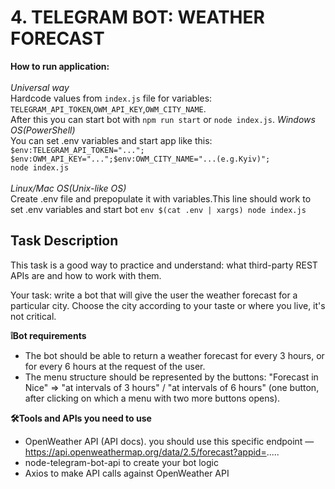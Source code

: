 # 4. TELEGRAM BOT: WEATHER FORECAST
**How to run application:**<br><br>
_Universal way_<br>
Hardcode values from `index.js` file for variables: `TELEGRAM_API_TOKEN`,`OWM_API_KEY`,`OWM_CITY_NAME`.<br>
After this you can start bot with `npm run start` or `node index.js`.
_Windows OS(PowerShell)_<br>
You can set .env variables and start app like this: `$env:TELEGRAM_API_TOKEN="..."; $env:OWM_API_KEY="...";$env:OWM_CITY_NAME="...(e.g.Kyiv)";`<br>
 `node index.js`<br><br>
 _Linux/Mac OS(Unix-like OS)_<br>
Create .env file and prepopulate it with variables.This line should work to set .env variables and start bot `env $(cat .env | xargs) node index.js`<br>

## Task Description

This task is a good way to practice and understand: what third-party REST APIs are and how to work with them.<br>

Your task: write a bot that will give the user the weather forecast for a particular city. Choose the city according to your taste or where you live, it's not critical.
<br>

**❕Bot requirements**<br>

* The bot should be able to return a weather forecast for every 3 hours, or for every 6 hours at the request of the user.
* The menu structure should be represented by the buttons: "Forecast in Nice" ⇒ "at intervals of 3 hours" / "at intervals of 6 hours" (one button, after clicking on which a menu with two more buttons opens).<br>

**🛠️Tools and APIs you need to use**<br>

* OpenWeather API (API docs). you should use this specific endpoint — https://api.openweathermap.org/data/2.5/forecast?appid=.....
* node-telegram-bot-api to create your bot logic
* Axios to make API calls against OpenWeather API<br>
